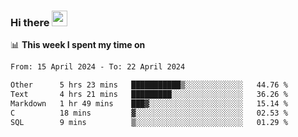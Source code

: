 ### Hi there <a href="https://www.gautamkrishnar.com/"><img src="https://media.giphy.com/media/hvRJCLFzcasrR4ia7z/giphy.gif" width="25px"></a>

📊 **This week I spent my time on**

<!--START_SECTION:waka-->

```txt
From: 15 April 2024 - To: 22 April 2024

Other      5 hrs 23 mins   ███████████▒░░░░░░░░░░░░░   44.76 %
Text       4 hrs 21 mins   █████████░░░░░░░░░░░░░░░░   36.26 %
Markdown   1 hr 49 mins    ███▓░░░░░░░░░░░░░░░░░░░░░   15.14 %
C          18 mins         ▓░░░░░░░░░░░░░░░░░░░░░░░░   02.53 %
SQL        9 mins          ▒░░░░░░░░░░░░░░░░░░░░░░░░   01.29 %
```

<!--END_SECTION:waka-->
